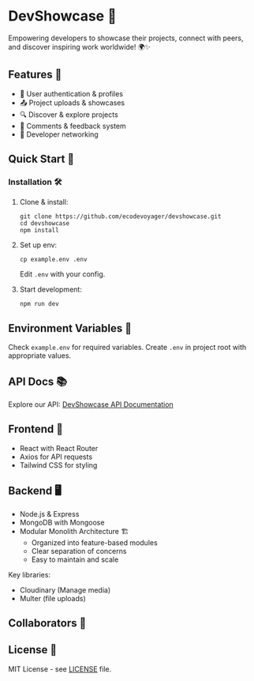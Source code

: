 # DevShowcase 🚀

Empowering developers to showcase their projects, connect with peers, and discover inspiring work worldwide! 🌍✨

## Features 🌟

- 🔐 User authentication & profiles
- 📤 Project uploads & showcases
- 🔍 Discover & explore projects
- 💬 Comments & feedback system
- 🤝 Developer networking

## Quick Start 🏁

### Installation 🛠️

1. Clone & install:
   ```
   git clone https://github.com/ecodevoyager/devshowcase.git
   cd devshowcase
   npm install
   ```

2. Set up env:
   ```
   cp example.env .env
   ```
   Edit `.env` with your config.

3. Start development:
   ```
   npm run dev
   ```

## Environment Variables 🔐

Check `example.env` for required variables. Create `.env` in project root with appropriate values.

## API Docs 📚

Explore our API:
[DevShowcase API Documentation](https://documenter.getpostman.com/view/your-postman-doc-id)

## Frontend 🎨

- React with React Router
- Axios for API requests
- Tailwind CSS for styling

## Backend 🖥️

- Node.js & Express
- MongoDB with Mongoose
- Modular Monolith Architecture 🏗️
  - Organized into feature-based modules
  - Clear separation of concerns
  - Easy to maintain and scale

Key libraries:
- Cloudinary (Manage media)
- Multer (file uploads)

## Collaborators 👥



## License 📄

MIT License - see [LICENSE](LICENSE) file.
